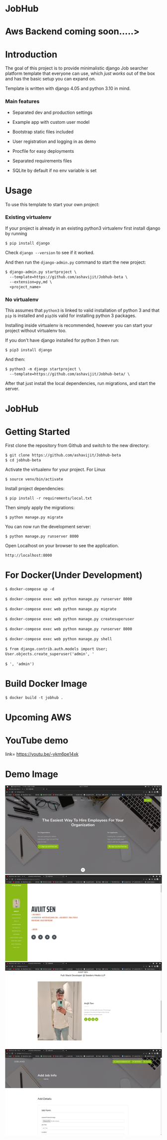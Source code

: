 # JobHub
# Aws Backend coming soon.....>


# Introduction

The goal of this project is to provide minimalistic django Job searcher platform template that everyone can use, which _just works_ out of the box and has the basic setup you can expand on. 

Template is written with django 4.05 and python 3.10 in mind.



### Main features

* Separated dev and production settings

* Example app with custom user model

* Bootstrap static files included

* User registration and logging in as demo

* Procfile for easy deployments

* Separated requirements files

* SQLite by default if no env variable is set

# Usage

To use this template to start your own project:

### Existing virtualenv

If your project is already in an existing python3 virtualenv first install django by running

    $ pip install django

 Check `django --version` to see if it worked.

And then run the `django-admin.py` command to start the new project:

    $ django-admin.py startproject \
      --template=https://github.com/ashavijit/Jobhub-beta \
      --extension=py,md \
      <project_name>
      
### No virtualenv

This assumes that `python3` is linked to valid installation of python 3 and that `pip` is installed and `pip3`is valid
for installing python 3 packages.

Installing inside virtualenv is recommended, however you can start your project without virtualenv too.

If you don't have django installed for python 3 then run:

    $ pip3 install django
    
And then:

    $ python3 -m django startproject \
      --template=https://github.com/ashavijit/Jobhub-beta/ \
      
      
      
After that just install the local dependencies, run migrations, and start the server.



# JobHub

# Getting Started

First clone the repository from Github and switch to the new directory:

    $ git clone https://github.com/ashavijit/Jobhub-beta
    $ cd jobhub-beta
    
Activate the virtualenv for your project.  For Linux


    $ source venv/bin/activate

    
    
Install project dependencies:

    $ pip install -r requirements/local.txt
    
    
Then simply apply the migrations:

    $ python manage.py migrate
    

You can now run the development server:

    $ python manage.py runserver 8000

Open Localhost on your browser to see the application.

    http://localhost:8000


 # For Docker(Under Development)   

    $ docker-compose up -d
    
    $ docker-compose exec web python manage.py runserver 8000
    
    $ docker-compose exec web python manage.py migrate
    
    $ docker-compose exec web python manage.py createsuperuser
    
    $ docker-compose exec web python manage.py runserver 8000
    
    $ docker-compose exec web python manage.py shell
    
    $ from django.contrib.auth.models import User; User.objects.create_superuser('admin', '

    $ ', 'admin')


# Build Docker Image

    $ docker build -t jobhub .
    
    
    


# Upcoming AWS 
  

 # YouTube demo

link= https://youtu.be/-ykm6pe14xk


# Demo Image

![Homepage](Screenshot/1.png)
![Registration](Screenshot/3.png)
![Login](Screenshot/dev.png)
![Job Search](Screenshot/job.png)
